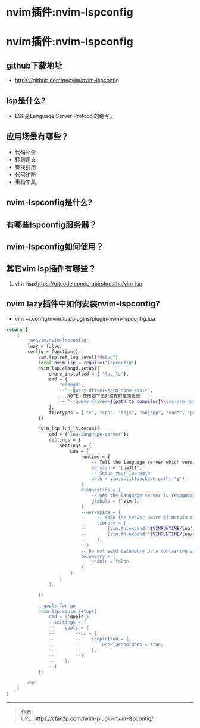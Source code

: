 # nvim插件:nvim-lspconfig


<!--more-->
# nvim插件:nvim-lspconfig
## github下载地址
- https://github.com/neovim/nvim-lspconfig

## lsp是什么?
- LSP是Language Server Protocol的缩写。

## 应用场景有哪些？
- 代码补全
- 转到定义
- 查找引用
- 代码诊断
- 重构工具

## nvim-lspconfig是什么?

## 有哪些lspconfig服务器？

## nvim-lspconfig如何使用？

## 其它vim lsp插件有哪些？
1. vim-lisp:https://gitcode.com/prabirshrestha/vim-lsp

## nvim lazy插件中如何安装nvim-lspconfig?
- vim ~/.config/nvim/lua/plugins/plugin-nvim-lspconfig.lua
```bash
return {
    {
        "neovim/nvim-lspconfig",
        lazy = false,
        config = function()
            vim.lsp.set_log_level("debug")
            local nvim_lsp = require('lspconfig')
            nvim_lsp.clangd.setup({
                enure_installed = { "lua_ls"},
                cmd = {
                    "clangd",
                    --"--query-driver=*arm-none-eabi*",
                    -- NOTE：使用如下绝对路径时反而无效
                    -- "--query-driver=${path_to_compiler}\\gcc-arm-none-eabi\\12.2.rel1\\bin\\arm-none-eabi*",
                },
                filetypes = { "c", "cpp", "objc", "objcpp", "cuda", "proto" },
            })

            nvim_lsp.lua_ls.setup({
                cmd = {'lua-language-server'};
                settings = {
                    settings = {
                        Lua = {
                            runtime = {
                                -- Tell the language server which version of Lua you're using (most likely LuaJIT in the case of Neovim)
                                version = 'LuaJIT',
                                -- Setup your lua path
                                path = vim.split(package.path, ';'),
                            },
                            diagnostics = {
                                -- Get the language server to recognize the `vim` global
                                globals = {'vim'},
                            },
                            --workspace = {
                            --    -- Make the server aware of Neovim runtime files
                            --    library = {
                            --        [vim.fn.expand('$VIMRUNTIME/lua')] = true,
                            --        [vim.fn.expand('$VIMRUNTIME/lua/vim/lsp')] = true,
                            --    },
                            --},
                            -- Do not send telemetry data containing a randomized but unique identifier
                            telemetry = {
                                enable = false,
                            },
                        },
                    }
                },

            })

            --gopls for go
            nvim_lsp.gopls.setup({
                cmd = {'gopls'};
                --settings = {
                --    gopls = {
                --        --ui = {
                --        --    completion = {
                --        --        usePlaceholders = true,
                --        --    },
                --        --},
                --    },
                --}
            })

        end
    }
}
```


---

> 作者:   
> URL: https://cfanzp.com/nvim-plugin-nvim-lspconfig/  

